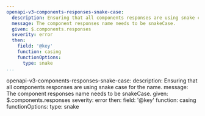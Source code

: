 ```yaml
---
openapi-v3-components-responses-snake-case:
  description: Ensuring that all components responses are using snake case for the name.
  message: The component responses name needs to be snakeCase.
  given: $.components.responses
  severity: error
  then:
    field: '@key'
    function: casing
    functionOptions:
      type: snake
...
```

openapi-v3-components-responses-snake-case:
  description: Ensuring that all components responses are using snake case for the name.
  message: The component responses name needs to be snakeCase.
  given: $.components.responses
  severity: error
  then:
    field: '@key'
    function: casing
    functionOptions:
      type: snake
